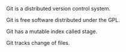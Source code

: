 Git is a distributed version control system.

Git is free software distributed under the GPL.

Git has a mutable index called stage.

Git tracks change of files.